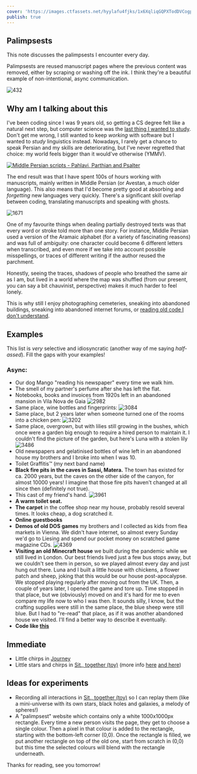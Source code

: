 ```yaml
---
cover: 'https://images.ctfassets.net/hyylafu4fjks/1x6XqliqGQPXTodDVCogp0/14e3c09213cf95389e73150fdbc06763/Untitled_Artwork_96.png'
publish: true
---
```

## Palimpsests


This note discusses the palimpsests I encounter every day. 

Palimpsests are reused manuscript pages where the previous content was removed, either by scraping or washing off the ink. I think they're a beautiful example of non-intentional, async communication.

![432](Pasted%20image%2020231031151326.png)

## Why am I talking about this

I've been coding since I was 9 years old, so getting a CS degree felt like a natural next step, but computer science was the [last thing I wanted to study](<../Why I Didn't Study Computer Science>). Don't get me wrong, I still wanted to keep *working* with software but I wanted to *study* linguistics instead. Nowadays, I rarely get a chance to speak Persian and my skills are deteriorating, but I've never regretted that choice: my world feels bigger than it would've otherwise (YMMV).

[![Middle Persian scripts - Pahlavi, Parthian and Psalter](https://external-content.duckduckgo.com/iu/?u=http%3A%2F%2Fwww.omniglot.com%2Fimages%2Flangsamples%2Fsmp_mpersian.gif&f=1&nofb=1&ipt=a36764b394b325b53bce62b070f48d777acf067bc307537231ea478f3a0c5683&ipo=images)](http://www.omniglot.com/images/langsamples/smp_mpersian.gif)

The end result was that I have spent 100s of hours working with manuscripts, mainly written in Middle Persian (or Avestan, a much older language). This also means that I'd become pretty good at absorbing and *forgetting* new languages very quickly. There's a significant skill overlap between coding, translating manuscripts and speaking with ghosts.

![1671](Pasted%20image%2020231031162049.png)

One of my favourite things when dealing partially destroyed texts was that every word or stroke told more than one story. For instance, Middle Persian used a version of the Aramaic alphabet (for a variety of fascinating reasons) and was full of ambiguity: one character could become 6 different letters when transcribed, and even more if we take into account possible misspellings, or traces of different writing if the author reused the parchment.

Honestly, seeing the traces, shadows of people who breathed the same air as I am, but lived in a world where the map was shuffled (from our present, you can say a bit chauvinist, perspective) makes it much harder to feel lonely.

This is why still I enjoy photographing cemeteries, sneaking into abandoned buildings, sneaking into abandoned internet forums, or [reading old code I don't understand](https://bluesyncline.gitlab.io/furby/index.html).

## Examples

This list is *very* selective and idiosyncratic (another way of me saying *half-assed*). Fill the gaps with your examples!

### Async:

- Our dog Mango "reading his newspaper" every time we walk him.
- The smell of my partner's perfume after she has left the flat.
- Notebooks, books and invoices from 1920s left in an abandoned mansion in Vila Nova de Gaia
  ![2982](3C815C22-55FD-478E-8BC1-A047813C0C20_1_105_c.jpeg)
- Same place, wine bottles and fingerprints:
  ![3084](Porto%20I%20(8%20of%2030).jpg)
- Same place, but 2 years later when someone turned one of the rooms into a chicken pen:
  ![3202](8D1526D9-959F-4E14-9EC1-27580FA744B1_1_105_c.jpeg)
- Same place, overgrown, but with lilies still growing in the bushes, which once were a garden big enough to require a hired person to maintain it. I couldn't find the picture of the garden, but here's Luna with a stolen lily 
  ![3486](Porto%20I%20(3%20of%2030).jpg)
- Old newspapers and gelatinised bottles of wine left in an abandoned house my brothers and I broke into when I was 10.
- Toilet Graffitis™ (my next band name)
- **Black fire pits in the caves in Sassi, Matera.** The town has existed for ca. 2000 years, but the caves on the other side of the canyon, for almost 10000 years! I imagine that those fire pits haven't changed at all since then (definitely not true).
- This cast of my friend's hand.
  ![3961](IMG_0041.jpg)
- **A warm toilet seat.**
- **The carpet** in the coffee shop near my house, probably resold several times. It looks cheap, a dog scratched it.
- **Online guestbooks**
- **Demos of old DOS games** my brothers and I collected as kids from flea markets in Vienna. We didn't have internet, so almost every Sunday we'd go to Liesing and spend our pocket money on scratched game magazine CDs.
  ![4369](Pasted%20image%2020231031155423.png)
- **Visiting an old Minecraft house** we built during the pandemic while we still lived in London. Our best friends lived just a few bus stops away, but we couldn't see them in person, so we played almost every day and just hung out there. Luna and I built a little house with chickens, a flower patch and sheep, joking that this would be our house post-apocalypse. We stopped playing regularly after moving out from the UK. Then, a couple of years later, I opened the game and tore up. Time stopped in that place, but we (obviously) moved on and it's hard for me to even compare my life now to who I was then. It sounds silly, I know, but the crafting supplies were still in the same place, the blue sheep were still blue. But I had to "re-read" that place, as if it was another abandoned house we visited. I'll find a better way to describe it eventually.
- **Code like [this](https://bluesyncline.gitlab.io/furby/index.html)**

## Immediate

- Little chirps in [Journey](<../Journey>)
- Little stars and chirps in  [Sit., together (toy)](https://nothing-together.sonnet.io) (more info [here](<../Sit., (together) devlog 002 – Space Kalimba>) [and here](<../Sit., (together)>))

## Ideas for experiments

- Recording all interactions in [Sit., together (toy)](https://nothing-together.sonnet.io) so I can replay them (like a mini-universe with its own stars, black holes and galaxies, a melody of spheres!)
- A "palimpsest" website which contains only a white 1000x1000px rectangle. Every time a new person visits the page, they get to choose a single colour. Then a pixel in that colour is added to the rectangle, starting with the bottom-left corner (0,0). Once the rectangle is filled, we put another rectangle on top of the old one, start from scratch in (0,0) but this time the selected colours will blend with the rectangle underneath.
  

Thanks for reading, see you tomorrow!
